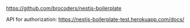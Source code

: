 https://github.com/brocoders/nestjs-boilerplate

API for authorization: https://nestjs-boilerplate-test.herokuapp.com/docs/
